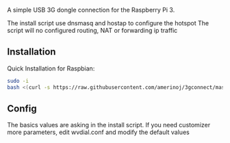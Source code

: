 A simple USB 3G dongle connection for the Raspberry Pi 3.                        

The install script use dnsmasq and hostap to configure the hotspot
The script will no configured  routing, NAT or forwarding ip traffic 
## Installation

Quick Installation for Raspbian:

```bash
sudo -i
bash <(curl -s https://raw.githubusercontent.com/amerinoj/3gconnect/master/install.sh)     
```
                                                                                   
## Config

The basics values are asking in the install script.
If you need customizer more parameters, edit wvdial.conf and modify the default values

